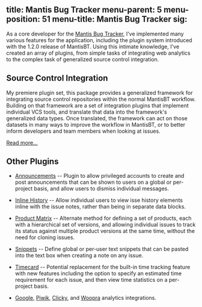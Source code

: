 title: Mantis Bug Tracker
menu-parent: 5
menu-position: 51
menu-title: Mantis Bug Tracker
sig:
---
As a core developer for the [Mantis Bug Tracker][mantisbt], I've implemented many various features for the
application, including the plugin system introduced with the 1.2.0 release of MantisBT.  Using this
intimate knowledge, I've created an array of plugins, from simple tasks of integrating web analytics to
the complex task of generalized source control integration.

## Source Control Integration

My premiere plugin set, this package provides a generalized framework for integrating source control
repositories within the normal MantisBT workflow.  Building on that framework are a set of integration
plugins that implement individual VCS tools, and translate that data into the framework's generalized
data types.  Once translated, the framework can act on those datasets in many ways to improve the workflow
in MantisBT, or to better inform developers and team members when looking at issues.

[Read more...](/projects/source-integration/)

## Other Plugins

* [Announcements][announce] -- Plugin to allow privileged accounts to create and post announcements that
  can be shown to users on a global or per-project basis, and allow users to dismiss individual messages.

* [Inline History][inline] -- Allow individual users to view isse history elements inline with the issue
  notes, rather than being in separate data blocks.

* [Product Matrix][pvm] -- Alternate method for defining a set of products, each with a hierarchical set
  of versions, and allowing individual issues to track its status against multiple product versions at the
  same time, without the need for cloning issues.

* [Snippets][] -- Define global or per-user text snippets that can be pasted into the text box when
  creating a note on any issue.

* [Timecard][] -- Potential replacement for the built-in time tracking feature with new features including
  the option to specify an estimated time requirement for each issue, and then view time statistics on a
  per-project basis.

* [Google][ga], [Piwik][], [Clicky][], and [Woopra][] analytics integrations.

[mantisbt]: http://www.mantisbt.org/ "Mantis Bug Tracker"
[mantisforge]: http://git.mantisforge.org/ "MantisForge"
[announce]: http://git.mantisforge.org/w/announce.git "Announcement Plugin"
[inline]: http://git.mantisforge.org/w/inline-history.git "Inline History Plugin"
[pvm]: http://git.mantisforge.org/w/product-matrix.git "Product Matrix Plugin"
[snippets]: http://git.mantisforge.org/w/snippets.git "Snippets Plugin"
[timecard]: http://git.mantisforge.org/w/timecard.git "Timecard Plugin"

[ga]: http://git.mantisforge.org/w/google-analytics.git "Google Analytics Plugin"
[piwik]: http://git.mantisforge.org/w/piwik.git "Piwik Analytics Plugin"
[clicky]: http://git.mantisforge.org/w/clicky.git "Clicky Analytics Plugin"
[woopra]: http://git.mantisforge.org/w/woopra.git "Woopra Analytics Plugin"
